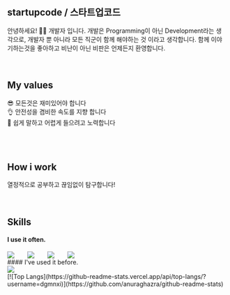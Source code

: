 
## startupcode / 스타트업코드
안녕하세요! 🙋‍♂️ 개발자 입니다. 개발은 Programming이 아닌 Development라는 생각으로, 개발자 뿐 아니라 모든 직군이 함께 해야하는 것 이라고 생각합니다.
함께 이야기하는것을 좋아하고 비난이 아닌 비판은 언제든지 환영합니다.
<br />
<br />
<br />
## My values
😎 모든것은 재미있어야 합니다<br />
👌 안전성을 겸비한 속도를 지향 합니다<br />
🦻 쉽게 말하고 어렵게 들으려고 노력합니다<br />
<br />
<br />
<br />
## How i work
열정적으로 공부하고 끊임없이 탐구합니다!
<br />
<br />
<br />
## Skills
#### I use it often.
<div style="display:flex;gap:30px;flex-wrap:wrap;">
  <img src="https://img.shields.io/badge/java-61DAFB?style=for-the-badge&logo=java&logoColor=black">
  <img src="https://img.shields.io/badge/js-F7DF1E?style=for-the-badge&logo=javascript&logoColor=black">
  <img src="https://img.shields.io/badge/MySQL-4479A1?style=for-the-badge&logo=mysql&logoColor=white">
  <img src="https://img.shields.io/badge/python-3DDC84?style=for-the-badge&logo=python&logoColor=white">
</div>
#### I've used it before.
<div style="display:flex;gap:30px;flex-wrap:wrap;">
  <img src="https://img.shields.io/badge/c++-000000?style=for-the-badge&logo=c++&logoColor=white">
</div>
[![Top Langs](https://github-readme-stats.vercel.app/api/top-langs/?username=dgmnxi)](https://github.com/anuraghazra/github-readme-stats)
<br />
<br />
<br />

